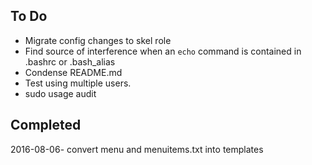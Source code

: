 ## To Do

* Migrate config changes to skel role
* Find source of interference when an `echo` command is contained in .bashrc or .bash_alias
* Condense README.md
* Test using multiple users.
* sudo usage audit

## Completed

2016-08-06- convert  menu and menuitems.txt into templates
